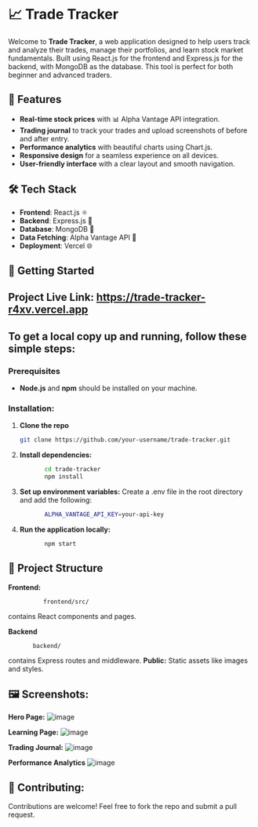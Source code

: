 # 📈 Trade Tracker

Welcome to **Trade Tracker**, a web application designed to help users track and analyze their trades, manage their portfolios, and learn stock market fundamentals. Built using React.js for the frontend and Express.js for the backend, with MongoDB as the database. This tool is perfect for both beginner and advanced traders.

## 🌟 **Features**
- **Real-time stock prices** with 📊 Alpha Vantage API integration.
- **Trading journal** to track your trades and upload screenshots of before and after entry.
- **Performance analytics** with beautiful charts using Chart.js.
- **Responsive design** for a seamless experience on all devices.
- **User-friendly interface** with a clear layout and smooth navigation.

## 🛠️ **Tech Stack**
- **Frontend**: React.js ⚛️
- **Backend**: Express.js 🚀
- **Database**: MongoDB 🍃
- **Data Fetching**: Alpha Vantage API 🔗
- **Deployment**: Vercel 🌐

## 🚀 **Getting Started**
## Project Live Link:    https://trade-tracker-r4xv.vercel.app

       
## To get a local copy up and running, follow these simple steps:

### **Prerequisites**
- **Node.js** and **npm** should be installed on your machine.

### **Installation:**
1) **Clone the repo**  
   ```bash
   git clone https://github.com/your-username/trade-tracker.git

2) **Install dependencies:**
   ```bash
          cd trade-tracker
          npm install
4) **Set up environment variables:** Create a .env file in the root directory and add the following:
   ```bash
          ALPHA_VANTAGE_API_KEY=your-api-key
6) **Run the application locally:**
   ```bash
          npm start

## 📂 **Project Structure**
**Frontend:**
              
              frontend/src/
contains React components and pages.


**Backend**
            
           backend/ 
contains Express routes and middleware.
**Public:** Static assets like images and styles.

## 🖼️ **Screenshots:**

**Hero Page:** 
![image](https://github.com/user-attachments/assets/1e54f508-e72b-4375-8455-0b4fb6f40f93)


**Learning Page:** ![image](https://github.com/user-attachments/assets/d559eb8b-a6c2-4d21-b838-a42d1da8e93c)

**Trading Journal:** ![image](https://github.com/user-attachments/assets/636a275c-d0c6-475e-b8aa-ab194af72623)

**Performance Analytics** ![image](https://github.com/user-attachments/assets/bd634df2-29bb-4546-8bef-598702ef7e14)


## 🤝 **Contributing:**
Contributions are welcome! Feel free to fork the repo and submit a pull request.




